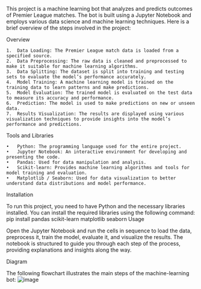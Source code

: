 This project is a machine learning bot that analyzes and predicts outcomes of Premier League matches. The bot is built using a Jupyter Notebook and employs various data science and machine learning techniques. Here is a brief overview of the steps involved in the project:

Overview

	1.	Data Loading: The Premier League match data is loaded from a specified source.
	2.	Data Preprocessing: The raw data is cleaned and preprocessed to make it suitable for machine learning algorithms.
	3.	Data Splitting: The dataset is split into training and testing sets to evaluate the model’s performance accurately.
	4.	Model Training: A machine learning model is trained on the training data to learn patterns and make predictions.
	5.	Model Evaluation: The trained model is evaluated on the test data to measure its accuracy and performance.
	6.	Prediction: The model is used to make predictions on new or unseen data.
	7.	Results Visualization: The results are displayed using various visualization techniques to provide insights into the model’s performance and predictions.

Tools and Libraries

	•	Python: The programming language used for the entire project.
	•	Jupyter Notebook: An interactive environment for developing and presenting the code.
	•	Pandas: Used for data manipulation and analysis.
	•	Scikit-learn: Provides machine learning algorithms and tools for model training and evaluation.
	•	Matplotlib / Seaborn: Used for data visualization to better understand data distributions and model performance.

Installation

To run this project, you need to have Python and the necessary libraries installed. You can install the required libraries using the following command:
pip install pandas scikit-learn matplotlib seaborn
Usage

Open the Jupyter Notebook and run the cells in sequence to load the data, preprocess it, train the model, evaluate it, and visualize the results. The notebook is structured to guide you through each step of the process, providing explanations and insights along the way.

Diagram

The following flowchart illustrates the main steps of the machine-learning bot:
![image](https://github.com/armanbabazadeh6/premierleague-ML/assets/110311902/c2efbe04-2e47-4deb-b4a5-4d864eb0ae4e)
